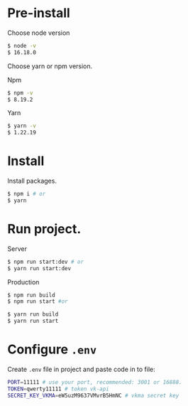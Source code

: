 # Pre-install
Choose node version
```bash
$ node -v
$ 16.18.0
```

Choose yarn or npm  version.

Npm
```bash
$ npm -v
$ 8.19.2
```

Yarn
```bash
$ yarn -v
$ 1.22.19
```

# Install
Install packages.
```bash
$ npm i # or
$ yarn
```
# Run project.
Server
```bash
$ npm run start:dev # or
$ yarn run start:dev
```
Production
```bash
$ npm run build
$ npm run start #or

$ yarn run build
$ yarn run start
```

# Configure ```.env```
Create ```.env``` file in project and paste code in to file:
```bash
PORT=11111 # use your port, recommended: 3001 or 16888.
TOKEN=qwerty11111 # token vk-api
SECRET_KEY_VKMA=eW5uzM9637VMvrB5HmNC # vkma secret key
```